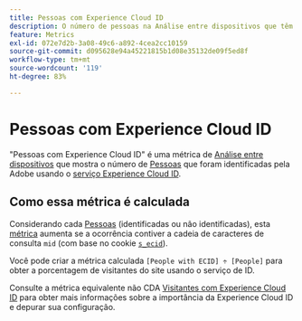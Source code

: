 ```yaml
---
title: Pessoas com Experience Cloud ID
description: O número de pessoas na Análise entre dispositivos que têm um Experience Cloud ID.
feature: Metrics
exl-id: 072e7d2b-3a08-49c6-a892-4cea2cc10159
source-git-commit: d095628e94a45221815b1d08e35132de09f5ed8f
workflow-type: tm+mt
source-wordcount: '119'
ht-degree: 83%

---
```


# Pessoas com Experience Cloud ID

&quot;Pessoas com Experience Cloud ID&quot; é uma métrica de [Análise entre dispositivos](../cda/overview.md) que mostra o número de [Pessoas](people.md) que foram identificadas pela Adobe usando o [serviço Experience Cloud ID](https://experienceleague.adobe.com/docs/id-service/using/home.html?lang=pt-BR).

## Como essa métrica é calculada

Considerando cada [Pessoas](people.md) (identificadas ou não identificadas), esta [métrica](overview.md) aumenta se a ocorrência contiver a cadeia de caracteres de consulta `mid` (com base no cookie [`s_ecid`](https://experienceleague.adobe.com/docs/core-services/interface/ec-cookies/cookies-analytics.html?lang=pt-BR)).

Você pode criar a métrica calculada `[People with ECID] ÷ [People]` para obter a porcentagem de visitantes do site usando o serviço de ID.

Consulte a métrica equivalente não CDA [Visitantes com Experience Cloud ID](visitors-with-ecid.md) para obter mais informações sobre a importância da Experience Cloud ID e depurar sua configuração.
